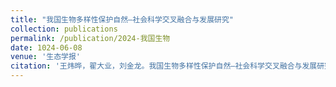 ```yaml
---
title: "我国生物多样性保护自然—社会科学交叉融合与发展研究"
collection: publications
permalink: /publication/2024-我国生物
date: 1024-06-08
venue: '生态学报'
citation: '王炜晔，翟大业，刘金龙。我国生物多样性保护自然—社会科学交叉融合与发展研究,《生态学报》 Weiye Wang, Daye Zhai, Jinlong Liu. Research on Interdisciplinary integration and development of natural-social sciences for biodiversity conservation in China. <i>Acta Ecologica Sinica</i>, 2024,44 (13), 5459-5475.'
---
```

